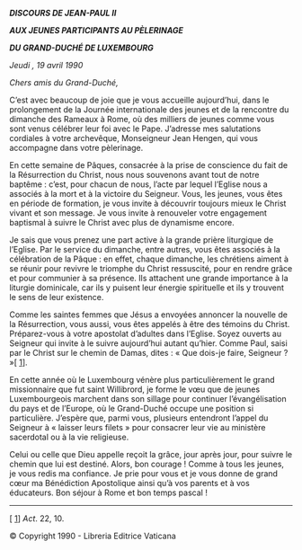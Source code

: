 ***DISCOURS DE JEAN-PAUL II***

***AUX JEUNES PARTICIPANTS AU PÈLERINAGE***

***DU GRAND-DUCHÉ DE LUXEMBOURG***

*Jeudi* *, 19 avril 1990*

*Chers amis du Grand-Duché,*

C’est avec beaucoup de joie que je vous accueille aujourd’hui, dans le prolongement de la Journée internationale des jeunes et de la rencontre du dimanche des Rameaux à Rome, où des milliers de jeunes comme vous sont venus célébrer leur foi avec le Pape. J’adresse mes salutations cordiales à votre archevêque, Monseigneur Jean Hengen, qui vous accompagne dans votre pèlerinage.

En cette semaine de Pâques, consacrée à la prise de conscience du fait de la Résurrection du Christ, nous nous souvenons avant tout de notre baptême : c’est, pour chacun de nous, l’acte par lequel l’Eglise nous a associés à la mort et à la victoire du Seigneur. Vous, les jeunes, vous êtes en période de formation, je vous invite à découvrir toujours mieux le Christ vivant et son message. Je vous invite à renouveler votre engagement baptismal à suivre le Christ avec plus de dynamisme encore.

Je sais que vous prenez une part active à la grande prière liturgique de l’Eglise. Par le service du dimanche, entre autres, vous êtes associés à la célébration de la Pâque : en effet, chaque dimanche, les chrétiens aiment à se réunir pour revivre le triomphe du Christ ressuscité, pour en rendre grâce et pour communier à sa présence. Ils attachent une grande importance à la liturgie dominicale, car ils y puisent leur énergie spirituelle et ils y trouvent le sens de leur existence.

Comme les saintes femmes que Jésus a envoyées annoncer la nouvelle de la Résurrection, vous aussi, vous êtes appelés à être des témoins du Christ. Préparez-vous à votre apostolat d’adultes dans l’Eglise. Soyez ouverts au Seigneur qui invite à le suivre aujourd’hui autant qu’hier. Comme Paul, saisi par le Christ sur le chemin de Damas, dites : « Que dois-je faire, Seigneur ? »[ [1](#_ftn1 "")].

En cette année où le Luxembourg vénère plus particulièrement le grand missionnaire que fut saint Willibrord, je forme le vœu que de jeunes Luxembourgeois marchent dans son sillage pour continuer l’évangélisation du pays et de l’Europe, où le Grand-Duché occupe une position si particulière. J’espère que, parmi vous, plusieurs entendront l’appel du Seigneur à « laisser leurs filets » pour consacrer leur vie au ministère sacerdotal ou à la vie religieuse.

Celui ou celle que Dieu appelle reçoit la grâce, jour après jour, pour suivre le chemin que lui est destiné. Alors, bon courage ! Comme à tous les jeunes, je vous redis ma confiance. Je prie pour vous et je vous donne de grand cœur ma Bénédiction Apostolique ainsi qu’à vos parents et à vos éducateurs. Bon séjour à Rome et bon temps pascal !

* * *

[ [1](#_ftnref1 "")] *Act*. 22, 10.

© Copyright 1990 - Libreria Editrice Vaticana